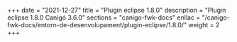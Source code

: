 +++
date        = "2021-12-27"
title       = "Plugin eclipse 1.8.0"
description = "Plugin eclipse 1.8.0 Canigó 3.6.0"
sections    = "canigo-fwk-docs"
enllac		= "/canigo-fwk-docs/entorn-de-desenvolupament/plugin-eclipse/1.8.0/"
weight		= 2
+++
